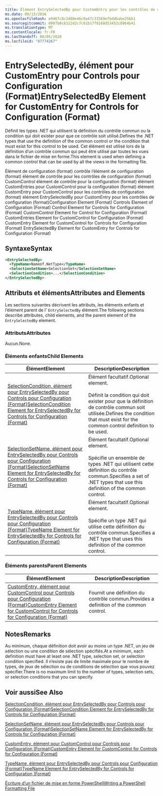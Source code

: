 ```yaml
---
title: Élément EntrySelectedBy pour CustomEntry pour les contrôles de configuration (format) | Microsoft Docs
ms.date: 09/13/2016
ms.openlocfilehash: e9467c8c2d80e46c0a47c31569efbddbabe25bb1
ms.sourcegitcommit: 0907b8c6322d2c7c61b17f8168d53452c8964b41
ms.translationtype: MT
ms.contentlocale: fr-FR
ms.lasthandoff: 08/05/2020
ms.locfileid: "87774267"
---
```

# <a name="entryselectedby-element-for-customentry-for-controls-for-configuration-format"></a><span data-ttu-id="de62c-102">EntrySelectedBy, élément pour CustomEntry pour Controls pour Configuration (Format)</span><span class="sxs-lookup"><span data-stu-id="de62c-102">EntrySelectedBy Element for CustomEntry for Controls for Configuration (Format)</span></span>

<span data-ttu-id="de62c-103">Définit les types .NET qui utilisent la définition du contrôle commun ou la condition qui doit exister pour que ce contrôle soit utilisé.</span><span class="sxs-lookup"><span data-stu-id="de62c-103">Defines the .NET types that use the definition of the common control or the condition that must exist for this control to be used.</span></span> <span data-ttu-id="de62c-104">Cet élément est utilisé lors de la définition d’un contrôle commun qui peut être utilisé par toutes les vues dans le fichier de mise en forme.</span><span class="sxs-lookup"><span data-stu-id="de62c-104">This element is used when defining a common control that can be used by all the views in the formatting file.</span></span>

<span data-ttu-id="de62c-105">Élément de configuration (format) contrôle l’élément de configuration (format) élément de contrôle pour les contrôles de configuration (format) CustomControl élément de contrôle pour la configuration (format) élément CustomEntries pour CustomControl pour la configuration (format) élément CustomEntry pour CustomControl pour les contrôles de configuration (format) élément EntrySelectedBy pour CustomEntry pour les contrôles de configuration (format)</span><span class="sxs-lookup"><span data-stu-id="de62c-105">Configuration Element (Format) Controls Element of Configuration (Format) Control Element for Controls for Configuration (Format) CustomControl Element for Control for Configuration (Format) CustomEntries Element for CustomControl for Configuration (Format) CustomEntry Element for CustomControl for Controls for Configuration (Format) EntrySelectedBy Element for CustomEntry for Controls for Configuration (Format)</span></span>

## <a name="syntax"></a><span data-ttu-id="de62c-106">Syntaxe</span><span class="sxs-lookup"><span data-stu-id="de62c-106">Syntax</span></span>

```xml
<EntrySelectedBy>
  <TypeName>Nameof.NetType</TypeName>
  <SelectionSetName>SelectionSet</SelectionSetName>
  <SelectionCondition>...</SelectionCondition>
</EntrySelectedBy>
```

## <a name="attributes-and-elements"></a><span data-ttu-id="de62c-107">Attributs et éléments</span><span class="sxs-lookup"><span data-stu-id="de62c-107">Attributes and Elements</span></span>

<span data-ttu-id="de62c-108">Les sections suivantes décrivent les attributs, les éléments enfants et l’élément parent de l' `EntrySelectedBy` élément.</span><span class="sxs-lookup"><span data-stu-id="de62c-108">The following sections describe attributes, child elements, and the parent element of the `EntrySelectedBy` element.</span></span>

### <a name="attributes"></a><span data-ttu-id="de62c-109">Attributs</span><span class="sxs-lookup"><span data-stu-id="de62c-109">Attributes</span></span>

<span data-ttu-id="de62c-110">Aucun.</span><span class="sxs-lookup"><span data-stu-id="de62c-110">None.</span></span>

### <a name="child-elements"></a><span data-ttu-id="de62c-111">Éléments enfants</span><span class="sxs-lookup"><span data-stu-id="de62c-111">Child Elements</span></span>

|<span data-ttu-id="de62c-112">Élément</span><span class="sxs-lookup"><span data-stu-id="de62c-112">Element</span></span>|<span data-ttu-id="de62c-113">Description</span><span class="sxs-lookup"><span data-stu-id="de62c-113">Description</span></span>|
|-------------|-----------------|
|[<span data-ttu-id="de62c-114">SelectionCondition, élément pour EntrySelectedBy pour Controls pour Configuration (Format)</span><span class="sxs-lookup"><span data-stu-id="de62c-114">SelectionCondition Element for EntrySelectedBy for Controls for Configuration (Format)</span></span>](./selectioncondition-element-for-entryselectedby-for-controls-for-configuration-format.md)|<span data-ttu-id="de62c-115">Élément facultatif.</span><span class="sxs-lookup"><span data-stu-id="de62c-115">Optional element.</span></span><br /><br /> <span data-ttu-id="de62c-116">Définit la condition qui doit exister pour que la définition de contrôle commun soit utilisée.</span><span class="sxs-lookup"><span data-stu-id="de62c-116">Defines the condition that must exist for the common control definition to be used.</span></span>|
|[<span data-ttu-id="de62c-117">SelectionSetName, élément pour EntrySelectedBy pour Controls pour Configuration (Format)</span><span class="sxs-lookup"><span data-stu-id="de62c-117">SelectionSetName Element for EntrySelectedBy for Controls for Configuration (Format)</span></span>](./selectionsetname-element-for-selectioncondition-for-controls-for-configuration-format.md)|<span data-ttu-id="de62c-118">Élément facultatif.</span><span class="sxs-lookup"><span data-stu-id="de62c-118">Optional element.</span></span><br /><br /> <span data-ttu-id="de62c-119">Spécifie un ensemble de types .NET qui utilisent cette définition du contrôle commun.</span><span class="sxs-lookup"><span data-stu-id="de62c-119">Specifies a set of .NET types that use this definition of the common control.</span></span>|
|[<span data-ttu-id="de62c-120">TypeName, élément pour EntrySelectedBy pour Controls pour Configuration (Format)</span><span class="sxs-lookup"><span data-stu-id="de62c-120">TypeName Element for EntrySelectedBy for Controls for Configuration (Format)</span></span>](./typename-element-for-entryselectedby-for-controls-for-configuration-format.md)|<span data-ttu-id="de62c-121">Élément facultatif.</span><span class="sxs-lookup"><span data-stu-id="de62c-121">Optional element.</span></span><br /><br /> <span data-ttu-id="de62c-122">Spécifie un type .NET qui utilise cette définition du contrôle commun.</span><span class="sxs-lookup"><span data-stu-id="de62c-122">Specifies a .NET type that uses this definition of the common control.</span></span>|

### <a name="parent-elements"></a><span data-ttu-id="de62c-123">Éléments parents</span><span class="sxs-lookup"><span data-stu-id="de62c-123">Parent Elements</span></span>

|<span data-ttu-id="de62c-124">Élément</span><span class="sxs-lookup"><span data-stu-id="de62c-124">Element</span></span>|<span data-ttu-id="de62c-125">Description</span><span class="sxs-lookup"><span data-stu-id="de62c-125">Description</span></span>|
|-------------|-----------------|
|[<span data-ttu-id="de62c-126">CustomEntry, élément pour CustomControl pour Controls pour Configuration (Format)</span><span class="sxs-lookup"><span data-stu-id="de62c-126">CustomEntry Element for CustomControl for Controls for Configuration (Format)</span></span>](./customentry-element-for-customcontrol-for-controls-for-configuration-format.md)|<span data-ttu-id="de62c-127">Fournit une définition du contrôle commun.</span><span class="sxs-lookup"><span data-stu-id="de62c-127">Provides a definition of the common control.</span></span>|

## <a name="remarks"></a><span data-ttu-id="de62c-128">Notes</span><span class="sxs-lookup"><span data-stu-id="de62c-128">Remarks</span></span>

<span data-ttu-id="de62c-129">Au minimum, chaque définition doit avoir au moins un type .NET, un jeu de sélection ou une condition de sélection spécifiés.</span><span class="sxs-lookup"><span data-stu-id="de62c-129">At a minimum, each definition must have at least one .NET type, selection set, or selection condition specified.</span></span> <span data-ttu-id="de62c-130">Il n’existe pas de limite maximale pour le nombre de types, de jeux de sélection ou de conditions de sélection que vous pouvez spécifier.</span><span class="sxs-lookup"><span data-stu-id="de62c-130">There is no maximum limit to the number of types, selection sets, or selection conditions that you can specify.</span></span>

## <a name="see-also"></a><span data-ttu-id="de62c-131">Voir aussi</span><span class="sxs-lookup"><span data-stu-id="de62c-131">See Also</span></span>

[<span data-ttu-id="de62c-132">SelectionCondition, élément pour EntrySelectedBy pour Controls pour Configuration (Format)</span><span class="sxs-lookup"><span data-stu-id="de62c-132">SelectionCondition Element for EntrySelectedBy for Controls for Configuration (Format)</span></span>](./selectioncondition-element-for-entryselectedby-for-controls-for-configuration-format.md)

[<span data-ttu-id="de62c-133">SelectionSetName, élément pour EntrySelectedBy pour Controls pour Configuration (Format)</span><span class="sxs-lookup"><span data-stu-id="de62c-133">SelectionSetName Element for EntrySelectedBy for Controls for Configuration (Format)</span></span>](./selectionsetname-element-for-selectioncondition-for-controls-for-configuration-format.md)

[<span data-ttu-id="de62c-134">CustomEntry, élément pour CustomControl pour Controls pour Configuration (Format)</span><span class="sxs-lookup"><span data-stu-id="de62c-134">CustomEntry Element for CustomControl for Controls for Configuration (Format)</span></span>](./customentry-element-for-customcontrol-for-controls-for-configuration-format.md)

[<span data-ttu-id="de62c-135">TypeName, élément pour EntrySelectedBy pour Controls pour Configuration (Format)</span><span class="sxs-lookup"><span data-stu-id="de62c-135">TypeName Element for EntrySelectedBy for Controls for Configuration (Format)</span></span>](./typename-element-for-selectioncondition-for-controls-for-configuration-format.md)

[<span data-ttu-id="de62c-136">Écriture d’un fichier de mise en forme PowerShell</span><span class="sxs-lookup"><span data-stu-id="de62c-136">Writing a PowerShell Formatting File</span></span>](./writing-a-powershell-formatting-file.md)
